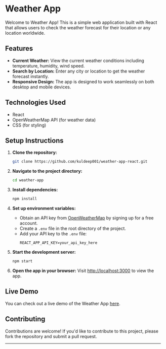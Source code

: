 # Weather App

Welcome to  Weather App! This is a simple web application built with React that allows users to check the weather forecast for their location or any location worldwide.

## Features
- **Current Weather:** View the current weather conditions including temperature, humidity, wind speed.
- **Search by Location:** Enter any city or location to get the weather forecast instantly.
- **Responsive Design:** The app is designed to work seamlessly on both desktop and mobile devices.

## Technologies Used
- React
- OpenWeatherMap API (for weather data)
- CSS (for styling)

## Setup Instructions
1. **Clone the repository:**
    ```bash
    git clone https://github.com/kuldeep001/weather-app-react.git
    ```

2. **Navigate to the project directory:**
    ```bash
    cd weather-app
    ```

3. **Install dependencies:**
    ```bash
    npm install
    ```

4. **Set up environment variables:**
    - Obtain an API key from [OpenWeatherMap](https://openweathermap.org/api) by signing up for a free account.
    - Create a `.env` file in the root directory of the project.
    - Add your API key to the `.env` file:
      ```
      REACT_APP_API_KEY=your_api_key_here
      ```
  

5. **Start the development server:**
    ```bash
    npm start
    ```

6. **Open the app in your browser:**
    Visit [http://localhost:3000](http://localhost:3000) to view the app.

## Live Demo
You can check out a live demo of the Weather App [here](https://Kuldeep001.github.io/weather-app-react).

## Contributing
Contributions are welcome! If you'd like to contribute to this project, please fork the repository and submit a pull request.

---
